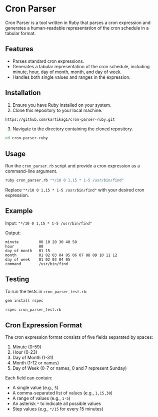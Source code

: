 # Cron Parser

Cron Parser is a tool written in Ruby that parses a cron expression and generates a human-readable representation of the cron schedule in a tabular format.

## Features

- Parses standard cron expressions.
- Generates a tabular representation of the cron schedule, including minute, hour, day of month, month, and day of week.
- Handles both single values and ranges in the expression.

## Installation

1. Ensure you have Ruby installed on your system.
2. Clone this repository to your local machine.

```bash
https://github.com/kartikag1/cron-parser-ruby.git
```

3. Navigate to the directory containing the cloned repository.

```bash
cd cron-parser-ruby
```

## Usage

Run the `cron_parser.rb` script and provide a cron expression as a command-line argument.

```bash
ruby cron_parser.rb "*/10 0 1,15 * 1-5 /usr/bin/find"
```

Replace `"*/10 0 1,15 * 1-5 /usr/bin/find"` with your desired cron expression.

## Example

Input: `"*/10 0 1,15 * 1-5 /usr/bin/find"`

Output:

```
minute         00 10 20 30 40 50
hour           00
day of month   01 15
month          01 02 03 04 05 06 07 08 09 10 11 12
day of week    01 02 03 04 05
command        /usr/bin/find
```

## Testing

To run the tests in `cron_parser_test.rb`:

```bash
gem install rspec
```

```bash
rspec cron_parser_test.rb
```

## Cron Expression Format

The cron expression format consists of five fields separated by spaces:

1. Minute (0-59)
2. Hour (0-23)
3. Day of Month (1-31)
4. Month (1-12 or names)
5. Day of Week (0-7 or names, 0 and 7 represent Sunday)

Each field can contain:

- A single value (e.g., `5`)
- A comma-separated list of values (e.g., `1,15,30`)
- A range of values (e.g., `1-5`)
- An asterisk `*` to indicate all possible values
- Step values (e.g., `*/15` for every 15 minutes)

